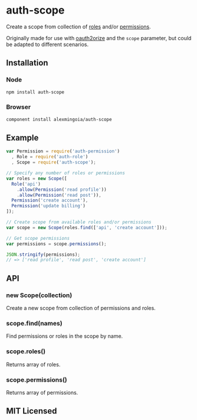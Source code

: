# auth-scope

Create a scope from collection of
[roles](https://github.com/alexmingoia/auth-role) and/or
[permissions](https://github.com/alexmingoia/auth-permission).

Originally made for use with
[oauth2orize](https://github.com/jaredhanson/oauth2orize/) and the `scope`
parameter, but could be adapted to different scenarios.

## Installation

### Node

```sh
npm install auth-scope
```

### Browser

```sh
component install alexmingoia/auth-scope
```

## Example

```javascript
var Permission = require('auth-permission')
  , Role = require('auth-role')
  , Scope = require('auth-scope');

// Specify any number of roles or permissions
var roles = new Scope([
  Role('api')
    .allow(Permission('read profile'))
    .allow(Permission('read post')),
  Permission('create account'),
  Permission('update billing')
]);

// Create scope from available roles and/or permissions
var scope = new Scope(roles.find(['api', 'create account']));

// Get scope permissions
var permissions = scope.permissions();

JSON.stringify(permissions);
// => ['read profile', 'read post', 'create account']
```

## API

### new Scope(collection)

Create a new scope from collection of permissions and roles.

### scope.find(names)

Find permissions or roles in the scope by name.

### scope.roles()

Returns array of roles.

### scope.permissions()

Returns array of permissions.

## MIT Licensed
